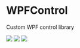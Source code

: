 # WPFControl
Custom WPF control library

[![](https://img.shields.io/badge/build-success-brightgreen.svg)](https://github.com/EmilyEdna/WPFControl)
[![](https://img.shields.io/badge/nuget-v1.0.6.2-blue.svg)](https://www.nuget.org/packages/XExten.WPFControls/1.0.6.2)
![](https://img.shields.io/badge/Download-170-brightgreen)
